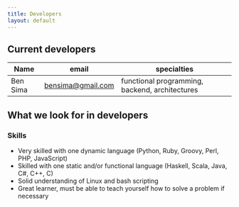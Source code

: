 ```yaml
---
title: Developers
layout: default
---
```


## Current developers

| Name           | email             | specialties                                      |
|----------------|-------------------|--------------------------------------------------|
| Ben Sima       | bensima@gmail.com | functional programming, backend, architectures   |

## What we look for in developers

### Skills

* Very skilled with one dynamic language (Python, Ruby, Groovy, Perl, PHP, JavaScript)
* Skilled with one static and/or functional language (Haskell, Scala, Java, C#, C++, C)
* Solid understanding of Linux and bash scripting
* Great learner, must be able to teach yourself how to solve a problem if necessary
